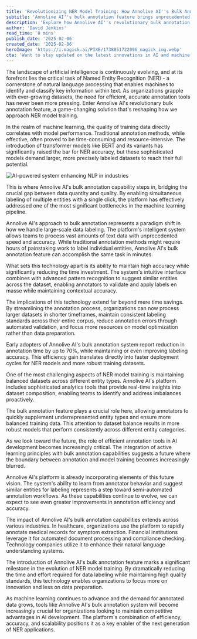 ```yaml
---
title: 'Revolutionizing NER Model Training: How Annolive AI''s Bulk Annotation is Transforming Machine Learning Workflows'
subtitle: 'Annolive AI''s bulk annotation feature brings unprecedented efficiency to NER model training'
description: 'Explore how Annolive AI''s revolutionary bulk annotation feature is transforming Named Entity Recognition (NER) model training. Discover its impact on processing vast datasets with speed and accuracy while maintaining high-quality standards across industries.'
author: 'David Jenkins'
read_time: '8 mins'
publish_date: '2025-02-06'
created_date: '2025-02-06'
heroImage: 'https://i.magick.ai/PIXE/1738851722096_magick_img.webp'
cta: 'Want to stay updated on the latest innovations in AI and machine learning? Follow us on LinkedIn for exclusive insights and updates on groundbreaking technologies like Annolive AI''s bulk annotation system.'
---
```


The landscape of artificial intelligence is continuously evolving, and at its forefront lies the critical task of Named Entity Recognition (NER) - a cornerstone of natural language processing that enables machines to identify and classify key information within text. As organizations grapple with ever-growing datasets, the need for efficient, accurate annotation tools has never been more pressing. Enter Annolive AI's revolutionary bulk annotation feature, a game-changing solution that's reshaping how we approach NER model training.

In the realm of machine learning, the quality of training data directly correlates with model performance. Traditional annotation methods, while effective, often proved to be time-consuming and resource-intensive. The introduction of transformer models like BERT and its variants has significantly raised the bar for NER accuracy, but these sophisticated models demand larger, more precisely labeled datasets to reach their full potential.

![AI-powered system enhancing NLP in industries](https://i.magick.ai/PIXE/1738851722100_magick_img.webp)

This is where Annolive AI's bulk annotation capability steps in, bridging the crucial gap between data quantity and quality. By enabling simultaneous labeling of multiple entities with a single click, the platform has effectively addressed one of the most significant bottlenecks in the machine learning pipeline.

Annolive AI's approach to bulk annotation represents a paradigm shift in how we handle large-scale data labeling. The platform's intelligent system allows teams to process vast amounts of text data with unprecedented speed and accuracy. While traditional annotation methods might require hours of painstaking work to label individual entities, Annolive AI's bulk annotation feature can accomplish the same task in minutes.

What sets this technology apart is its ability to maintain high accuracy while significantly reducing the time investment. The system's intuitive interface combines with advanced pattern recognition to suggest similar entities across the dataset, enabling annotators to validate and apply labels en masse while maintaining contextual accuracy.

The implications of this technology extend far beyond mere time savings. By streamlining the annotation process, organizations can now process larger datasets in shorter timeframes, maintain consistent labeling standards across their entire corpus, reduce annotation errors through automated validation, and focus more resources on model optimization rather than data preparation.

Early adopters of Annolive AI's bulk annotation system report reduction in annotation time by up to 70%, while maintaining or even improving labeling accuracy. This efficiency gain translates directly into faster deployment cycles for NER models and more robust training datasets.

One of the most challenging aspects of NER model training is maintaining balanced datasets across different entity types. Annolive AI's platform includes sophisticated analytics tools that provide real-time insights into dataset composition, enabling teams to identify and address imbalances proactively.

The bulk annotation feature plays a crucial role here, allowing annotators to quickly supplement underrepresented entity types and ensure more balanced training data. This attention to dataset balance results in more robust models that perform consistently across different entity categories.

As we look toward the future, the role of efficient annotation tools in AI development becomes increasingly critical. The integration of active learning principles with bulk annotation capabilities suggests a future where the boundary between annotation and model training becomes increasingly blurred.

Annolive AI's platform is already incorporating elements of this future vision. The system's ability to learn from annotator behavior and suggest similar entities for labeling represents a step toward semi-automated annotation workflows. As these capabilities continue to evolve, we can expect to see even greater improvements in annotation efficiency and accuracy.

The impact of Annolive AI's bulk annotation capabilities extends across various industries. In healthcare, organizations use the platform to rapidly annotate medical records for symptom extraction. Financial institutions leverage it for automated document processing and compliance checking. Technology companies utilize it to enhance their natural language understanding systems.

The introduction of Annolive AI's bulk annotation feature marks a significant milestone in the evolution of NER model training. By dramatically reducing the time and effort required for data labeling while maintaining high quality standards, this technology enables organizations to focus more on innovation and less on data preparation.

As machine learning continues to advance and the demand for annotated data grows, tools like Annolive AI's bulk annotation system will become increasingly crucial for organizations looking to maintain competitive advantages in AI development. The platform's combination of efficiency, accuracy, and scalability positions it as a key enabler of the next generation of NER applications.